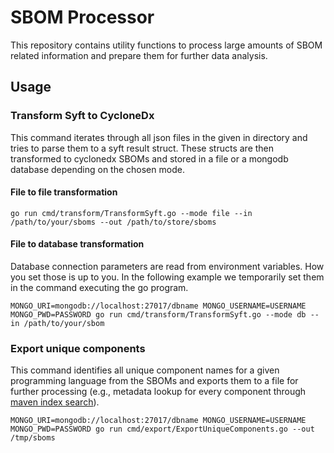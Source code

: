# SBOM Processor
This repository contains utility functions to process large amounts of SBOM related information and prepare them for further data analysis.

## Usage

### Transform Syft to CycloneDx
This command iterates through all json files in the given in directory and tries to parse them to a syft result struct. These structs are then transformed to cyclonedx SBOMs and stored in a file or a mongodb database depending on the chosen mode.
#### File to file transformation
```
go run cmd/transform/TransformSyft.go --mode file --in /path/to/your/sboms --out /path/to/store/sboms
```

#### File to database transformation
Database connection parameters are read from environment variables. How you set those is up to you. In the following example we temporarily set them in the command executing the go program.

```
MONGO_URI=mongodb://localhost:27017/dbname MONGO_USERNAME=USERNAME MONGO_PWD=PASSWORD go run cmd/transform/TransformSyft.go --mode db --in /path/to/your/sbom
```

### Export unique components
This command identifies all unique component names for a given programming language from the SBOMs and exports them to a file for further processing (e.g., metadata lookup for every component through [maven index search](https://github.com/fraunhofer-iem/maven-index-search)). 
```
MONGO_URI=mongodb://localhost:27017/dbname MONGO_USERNAME=USERNAME MONGO_PWD=PASSWORD go run cmd/export/ExportUniqueComponents.go --out /tmp/sboms
```